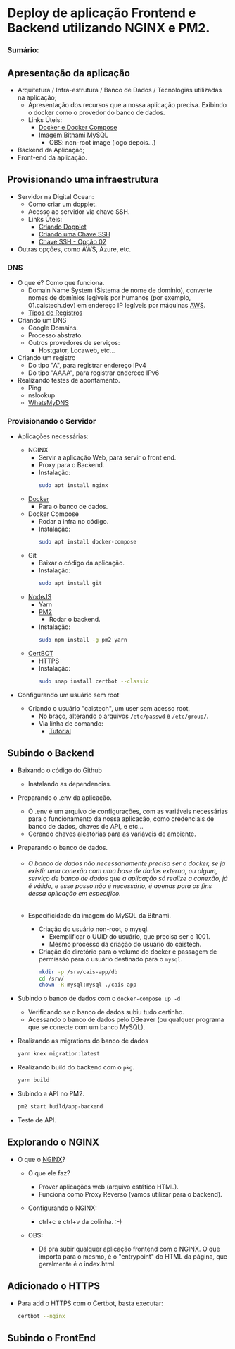 # Deploy de aplicação Frontend e Backend utilizando NGINX e PM2.

### Sumário:

<!-- Apresentando o que iremos subir -->

## **Apresentação da aplicação**

- Arquitetura / Infra-estrutura / Banco de Dados / Técnologias utilizadas na aplicação;
  - Apresentação dos recursos que a nossa aplicação precisa. Exibindo o docker como o provedor do banco de dados.
  - Links Úteis:
    - [Docker e Docker Compose](https://blog.rocketseat.com.br/introducao-ao-docker-criando-um-servidor-web-com-node-js-e-subindo-para-o-container/)
    - [Imagem Bitnami MySQL](https://github.com/bitnami/bitnami-docker-mysql)
      - OBS: non-root image (logo depois...)
- Backend da Aplicação;
- Front-end da aplicação.

<!-- Providenciando um servidor -->

## **Provisionando uma infraestrutura**

- Servidor na Digital Ocean:
  - Como criar um dopplet.
  - Acesso ao servidor via chave SSH.
  - Links Úteis:
    - [Criando Dopplet](https://www.digitaloceanbr.com.br/como-criar-droplet-digitalocean.html)
    - [Criando uma Chave SSH](https://www.digitalocean.com/community/tutorials/como-configurar-chaves-ssh-no-ubuntu-18-04-pt)
    - [Chave SSH - Opção 02](https://www.digitalocean.com/community/tutorials/how-to-configure-ssh-key-based-authentication-on-a-linux-server-pt)
- Outras opções, como AWS, Azure, etc.

<!-- Configurações Externas necessárias - DNS -->

### **DNS**

- O que é? Como que funciona.
  - Domain Name System (Sistema de nome de domínio), converte nomes de domínios legíveis por humanos (por exemplo, 01.caistech.dev) em endereço IP legíveis por máquinas [AWS](https://aws.amazon.com/pt/route53/what-is-dns/).
  - [Tipos de Registros](https://www.dialhost.com.br/ajuda/o-que-sao-tipos-de-registro/)
- Criando um DNS
  - Google Domains.
  - Processo abstrato.
  - Outros provedores de serviços:
    - Hostgator, Locaweb, etc...
- Criando um registro
  - Do tipo "A", para registrar endereço IPv4
  - Do tipo "AAAA", para registrar endereço IPv6
- Realizando testes de apontamento.
  - Ping
  - nslookup
  - [WhatsMyDNS](https://www.whatsmydns.net/)

<!-- Com DNS e servidor OK, agora é configurar a aplicação -->

### **Provisionando o Servidor**

- Aplicações necessárias:

  - NGINX
    - Servir a aplicação Web, para servir o front end.
    - Proxy para o Backend.
    - Instalação:
      ```bash
      sudo apt install nginx
      ```
  - [Docker](https://www.digitalocean.com/community/tutorials/how-to-install-and-use-docker-on-ubuntu-20-04-pt)
    - Para o banco de dados.
  - Docker Compose
    - Rodar a infra no código.
    - Instalação:
      ```bash
      sudo apt install docker-compose
      ```
  - Git
    - Baixar o código da aplicação.
    - Instalação:
      ```bash
      sudo apt install git
      ```
  - [NodeJS](https://nodejs.org/en/download/package-manager/)
    - Yarn
    - [PM2](https://pm2.keymetrics.io/)
      - Rodar o backend.
    - Instalação:
      ```bash
      sudo npm install -g pm2 yarn
      ```
  - [CertBOT](https://certbot.eff.org/lets-encrypt/ubuntufocal-nginx)
    - HTTPS
    - Instalação:
      ```bash
      sudo snap install certbot --classic
      ```

- Configurando um usuário sem root

  - Criando o usuário "caistech", um user sem acesso root.
    - No braço, alterando o arquivos `/etc/passwd` e `/etc/group/`.
    - Via linha de comando:
      - [Tutorial](https://marquesfernandes.com/desenvolvimento/como-criar-um-usuario-sudo-no-linux-debian-ubuntu/)

## **Subindo o Backend**

- Baixando o código do Github

  - Instalando as dependencias.

- Preparando o .env da aplicação.

  - O .env é um arquivo de configurações, com as variáveis necessárias para o funcionamento da nossa aplicação, como credenciais de banco de dados, chaves de API, e etc...
  - Gerando chaves aleatórias para as variáveis de ambiente.

- Preparando o banco de dados.

  - ###### O banco de dados não necessáriamente precisa ser o docker, se já existir uma conexão com uma base de dados externa, ou algum, serviço de banco de dados que a aplicação só realize a conexão, já é válido, e esse passo não é necessário, é apenas para os fins dessa aplicação em específico.

  - Especificidade da imagem do MySQL da Bitnami.
    - Criação do usuário non-root, o mysql.
      - Exemplificar o UUID do usuário, que precisa ser o 1001.
      - Mesmo processo da criação do usuário do caistech.
    - Criação do diretório para o volume do docker e passagem de permissão para o usuário destinado para o `mysql`.
      ```bash
      mkdir -p /srv/cais-app/db
      cd /srv/
      chown -R mysql:mysql ./cais-app
      ```

- Subindo o banco de dados com o `docker-compose up -d`

  - Verificando se o banco de dados subiu tudo certinho.
  - Acessando o banco de dados pelo DBeaver (ou qualquer programa que se conecte com um banco MySQL).

- Realizando as migrations do banco de dados

  ```bash
  yarn knex migration:latest
  ```

- Realizando build do backend com o `pkg`.

  ```bash
  yarn build
  ```

- Subindo a API no PM2.

  ```bash
  pm2 start build/app-backend
  ```

- Teste de API.

## Explorando o NGINX

- O que o [NGINX](https://rockcontent.com/br/blog/nginx/)?

  - O que ele faz?

    - Prover aplicações web (arquivo estático HTML).
    - Funciona como Proxy Reverso (vamos utilizar para o backend).

  - Configurando o NGINX:

    - ctrl+c e ctrl+v da colinha. :-)

  - OBS:
    - Dá pra subir qualquer aplicação frontend com o NGINX. O que importa para o mesmo, é o "entrypoint" do HTML da página, que geralmente é o index.html.

## Adicionado o HTTPS

- Para add o HTTPS com o Certbot, basta executar:
  ```bash
  certbot --nginx
  ```

## Subindo o FrontEnd
